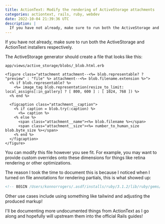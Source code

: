 ```yaml
---
title: ActionText: Modify the rendering of ActiveStorage attachments
categories: actiontext, rails, ruby, webdev
date: 2022-10-04 21:39:36 UTC
description: |
  If you have not already, make sure to run both the ActiveStorage and ActionText installers...
---
```


If you have not already, make sure to run both the ActiveStorage and ActionText installers respectively.

The ActiveStorage generator should create a file that looks like this:

`app/views/active_storage/blobs/_blob.html.erb`

```erb
<figure class="attachment attachment--<%= blob.representable? ? "preview" : "file" %> attachment--<%= blob.filename.extension %>">
  <% if blob.representable? %>
    <%= image_tag blob.representation(resize_to_limit: local_assigns[:in_gallery] ? [ 800, 600 ] : [ 1024, 768 ]) %>
  <% end %>

  <figcaption class="attachment__caption">
    <% if caption = blob.try(:caption) %>
      <%= caption %>
    <% else %>
      <span class="attachment__name"><%= blob.filename %></span>
      <span class="attachment__size"><%= number_to_human_size blob.byte_size %></span>
    <% end %>
  </figcaption>
</figure>
```

You can modify this file however you see fit. For example, you may want to provide custom overrides onto these dimensions for things like retina rendering or other optimizations.

The reason I took the time to document this is because I noticed when I turned on file annotations for rendering partials, this is what showed up:

```html
<!-- BEGIN /Users/konnorrogers/.asdf/installs/ruby/3.1.2/lib/ruby/gems/3.1.0/gems/actiontext-7.0.4/app/views/action_text/contents/_content.html.erb -->
```

Other use cases include using something like tailwind and adjusting the produced markup!

I'll be documenting more undocumented things from ActionText as I go along and hopefully will upstream them into the official Rails guides!